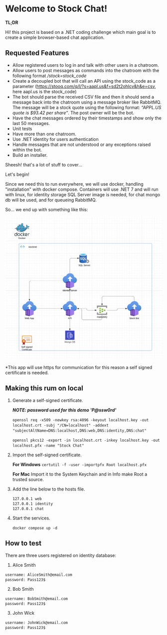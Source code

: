# Welcome to Stock Chat!

**TL;DR**

Hi! this project is based on a .NET coding challenge which main goal is to create a simple browser-based chat application.
 
 ## Requested Features
- Allow registered users to log in and talk with other users in a chatroom.
- Allow users to post messages as commands into the chatroom with the following format _/stock=stock_code_
- Create a decoupled bot that will call an API using the stock_code as a parameter
(https://stooq.com/q/l/?s=aapl.us&f=sd2t2ohlcv&h&e=csv, here aapl.us is the stock_code)
- The bot should parse the received CSV file and then it should send a message back into the chatroom using a message broker like RabbitMQ. The message will be a stock quote using the following format: _“APPL.US quote is $93.42 per share”_. The post owner will be the bot.
- Have the chat messages ordered by their timestamps and show only the last 50 messages.
- Unit tests 
- Have more than one chatroom.
- Use .NET identity for users authentication
- Handle messages that are not understood or any exceptions raised within the bot.
- Build an installer.

Sheesh! that's a lot of stuff to cover... 

Let's begin!

Since we need this to run everywhere, we will use docker, handling "installation" with docker compose.
Containers will use .NET 7 and will run with linux, for identity storage SQL Server image is needed, for chat mongo db will be used, and for queueing RabbitMQ.

So... we end up with something like this:

![alt text](https://github.com/asfiroth/stock-chat/blob/main/img/implementation.png?raw=true)

*This app will use https for communication for this reason a self signed certificate is needed.

## Making this rum on local

1.  Generate a self-signed certificate.

    ***NOTE: password used for this demo 'P@ssw0rd'***
    
    `openssl req -x509 -newkey rsa:4096 -keyout localhost.key -out localhost.crt -subj "/CN=localhost" -addext "subjectAltName=DNS:localhost,DNS:web,DNS:identity,DNS:chat"`
    
    `openssl pkcs12 -export -in localhost.crt -inkey localhost.key -out localhost.pfx -name "Stock Chat"`
    
2.  Import the self-signed certificate.

    **For Windows**
	   `certutil -f -user -importpfx Root localhost.pfx`

	**For Mac**
	Import it to the System Keychain and in Info make Root a trusted source.
    
3.  Add the line below to the hosts file.
    
    ```
    127.0.0.1 web
    127.0.0.1 identity
    127.0.0.1 chat
    ```
    
4.  Start the services.

    `docker compose up -d`

## How to test

There are three users registered on identity database:

1. Alice Smith

```
username: AliceSmith@email.com
password: Pass123$
```

2. Bob Smith

```
username: BobSmith@email.com
password: Pass123$
```

3. John Wick

```
username: JohnWick@email.com
password: Pass123$
```

